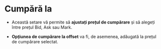 # **Cumpără la** 

- Această setare vă permite să **ajustați prețul de cumpărare** și să alegeți între prețul Bid, Ask sau Mark. 

- **Opțiunea de cumpărare la offset** va fi, de asemenea, adăugată la prețul de cumpărare selectat.
